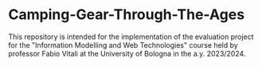 # Camping-Gear-Through-The-Ages
This repository is intended for the implementation of the evaluation project for the "Information Modelling and Web Technologies" course held by professor Fabio Vitali at the University of Bologna in the a.y. 2023/2024.
